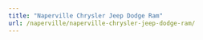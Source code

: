 ```yaml
---
title: "Naperville Chrysler Jeep Dodge Ram"
url: /naperville/naperville-chrysler-jeep-dodge-ram/
---
```

